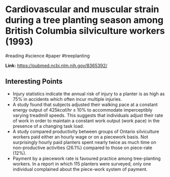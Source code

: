# Cardiovascular and muscular strain during a tree planting season among British Columbia silviculture workers (1993)
#reading #science #paper #treeplanting 

**Link:** https://pubmed.ncbi.nlm.nih.gov/8365392/

## Interesting Points
- Injury statistics indicate the annual risk of injury to a planter is as high as 75% in accidents which often incur multiple injuries.
- A study found that subjects adjusted their walking pace at a constant energy output of $425 kcal/hr \pm 10$% to accommodate imperceptibly varying treadmill speeds. This suggests that individuals adjust their rate of work in order to maintain a constant work output (work pace) in the presence of a changing task load.
- A study compared productivity between groups of Ontario silviculture workers paid either an hourly wage or on a piecework basis. Not surprisingly hourly paid planters spent nearly twice as much time on non-productive activities (26.1%) compared to those on piece-rate (12%).
- Payment by a piecework rate is favoured practice among tree-planting workers. In a report in which 115 planters were surveyed, only one individual complained about the piece-work system of payment.